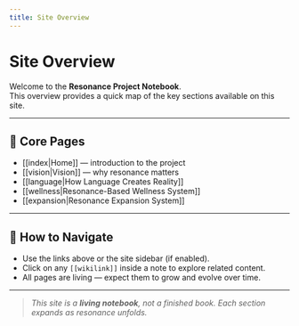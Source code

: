 ```yaml
---
title: Site Overview
---
```


# Site Overview

Welcome to the **Resonance Project Notebook**.  
This overview provides a quick map of the key sections available on this site.

---

## 🌟 Core Pages
- [[index|Home]] — introduction to the project
- [[vision|Vision]] — why resonance matters
- [[language|How Language Creates Reality]]
- [[wellness|Resonance-Based Wellness System]]
- [[expansion|Resonance Expansion System]]

---

## 🔗 How to Navigate
- Use the links above or the site sidebar (if enabled).  
- Click on any `[[wikilink]]` inside a note to explore related content.  
- All pages are living — expect them to grow and evolve over time.

---

> *This site is a **living notebook**, not a finished book. Each section expands as resonance unfolds.*
